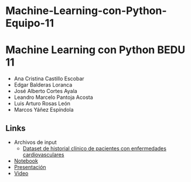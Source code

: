 # Machine-Learning-con-Python-Equipo-11

# Machine Learning con Python BEDU 11
- Ana Cristina Castillo Escobar
- Edgar Balderas Loranca
- José Alberto Cortes Ayala
- Leandro Marcelo Pantoja Acosta
- Luis Arturo Rosas León
- Marcos Yáñez Espíndola

## Links
- Archivos de input
    - [Dataset de historial clínico de pacientes con enfermedades cardiovasculares](https://github.com/EdgarBL3/Machine-Learning-con-Python-Equipo-11/blob/main/heart_failure_clinical_records_dataset.csv)
- [Notebook](https://github.com/EdgarBL3/Machine-Learning-con-Python-Equipo-11/blob/main/Machine_Learning_con_Python.ipynb)
- [Presentación](https://docs.google.com/presentation/d/1cSq550wRjfTa5mIM1vFm7wNdqJzoByrB/edit?usp=sharing&ouid=111778429343517814223&rtpof=true&sd=true)
- [Video](https://drive.google.com/drive/folders/1yw-S326gNkgBgFMG9cDxoPgn_OdLoGB_?usp=sharing)
